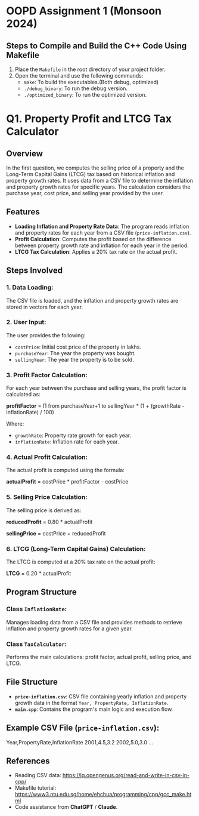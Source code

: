 # OOPD Assignment 1 (Monsoon 2024)

## Steps to Compile and Build the C++ Code Using Makefile

1. Place the `Makefile` in the root directory of your project folder.
2. Open the terminal and use the following commands:
   - `make`: To build the executables.(Both debug, optimized)
   - `./debug_binary`: To run the debug version.
   - `./optimized_binary`: To run the optimized version.

# Q1. Property Profit and LTCG Tax Calculator

## Overview
In the first question, we computes the selling price of a property and the Long-Term Capital Gains (LTCG) tax based on historical inflation and property growth rates. It uses data from a CSV file to determine the inflation and property growth rates for specific years. The calculation considers the purchase year, cost price, and selling year provided by the user.

## Features
- **Loading Inflation and Property Rate Data**: The program reads inflation and property rates for each year from a CSV file (`price-inflation.csv`).
- **Profit Calculation**: Computes the profit based on the difference between property growth rate and inflation for each year in the period.
- **LTCG Tax Calculation**: Applies a 20% tax rate on the actual profit.

## Steps Involved

### 1. Data Loading:
The CSV file is loaded, and the inflation and property growth rates are stored in vectors for each year.

### 2. User Input:
The user provides the following:
- `costPrice`: Initial cost price of the property in lakhs.
- `purchaseYear`: The year the property was bought.
- `sellingYear`: The year the property is to be sold.

### 3. Profit Factor Calculation:
For each year between the purchase and selling years, the profit factor is calculated as:

**profitFactor** = ∏ from purchaseYear+1 to sellingYear * (1 + (growthRate - inflationRate) / 100)

Where:
- `growthRate`: Property rate growth for each year.
- `inflationRate`: Inflation rate for each year.

### 4. Actual Profit Calculation:
The actual profit is computed using the formula:

**actualProfit** = costPrice * profitFactor - costPrice

### 5. Selling Price Calculation:
The selling price is derived as:

**reducedProfit** = 0.80 * actualProfit 

**sellingPrice** = costPrice + reducedProfit

### 6. LTCG (Long-Term Capital Gains) Calculation:
The LTCG is computed at a 20% tax rate on the actual profit:

**LTCG** = 0.20 * actualProfit

## Program Structure

### Class `InflationRate`:
Manages loading data from a CSV file and provides methods to retrieve inflation and property growth rates for a given year.

### Class `TaxCalculator`:
Performs the main calculations: profit factor, actual profit, selling price, and LTCG.

## File Structure
- **`price-inflation.csv`**: CSV file containing yearly inflation and property growth data in the format `Year, PropertyRate, InflationRate`.
- **`main.cpp`**: Contains the program's main logic and execution flow.

## Example CSV File (`price-inflation.csv`):
Year,PropertyRate,InflationRate 2001,4.5,3.2 2002,5.0,3.0 ...

## References
- Reading CSV data: https://iq.opengenus.org/read-and-write-in-csv-in-cpp/
- Makefile tutorial: https://www3.ntu.edu.sg/home/ehchua/programming/cpp/gcc_make.html
- Code assistance from **ChatGPT** / **Claude**.
